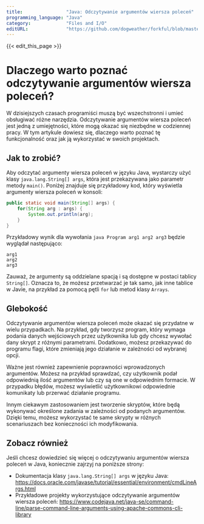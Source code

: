 ```yaml
---
title:                "Java: Odczytywanie argumentów wiersza poleceń"
programming_language: "Java"
category:             "Files and I/O"
editURL:              "https://github.com/dogweather/forkful/blob/master/content/pl/java/reading-command-line-arguments.md"
---
```


{{< edit_this_page >}}

# Dlaczego warto poznać odczytywanie argumentów wiersza poleceń?

W dzisiejszych czasach programiści muszą być wszechstronni i umieć obsługiwać różne narzędzia. Odczytywanie argumentów wiersza poleceń jest jedną z umiejętności, które mogą okazać się niezbędne w codziennej pracy. W tym artykule dowiesz się, dlaczego warto poznać tę funkcjonalność oraz jak ją wykorzystać w swoich projektach.

## Jak to zrobić?

Aby odczytać argumenty wiersza poleceń w języku Java, wystarczy użyć klasy `java.lang.String[] args`, która jest przekazywana jako parametr metody `main()`. Poniżej znajduje się przykładowy kod, który wyświetla argumenty wiersza poleceń w konsoli:

```java
public static void main(String[] args) {
    for(String arg : args) {
        System.out.println(arg);
    }
}
```

Przykładowy wynik dla wywołania `java Program arg1 arg2 arg3` będzie wyglądał następująco:

```
arg1
arg2
arg3
```

Zauważ, że argumenty są oddzielane spacją i są dostępne w postaci tablicy `String[]`. Oznacza to, że możesz przetwarzać je tak samo, jak inne tablice w Javie, na przykład za pomocą pętli `for` lub metod klasy `Arrays`.

## Glebokość

Odczytywanie argumentów wiersza poleceń może okazać się przydatne w wielu przypadkach. Na przykład, gdy tworzysz program, który wymaga podania danych wejściowych przez użytkownika lub gdy chcesz wywołać dany skrypt z różnymi parametrami. Dodatkowo, możesz przekazywać do programu flagi, które zmieniają jego działanie w zależności od wybranej opcji.

Ważne jest również zapewnienie poprawności wprowadzonych argumentów. Możesz na przykład sprawdzać, czy użytkownik podał odpowiednią ilość argumentów lub czy są one w odpowiednim formacie. W przypadku błędów, możesz wyświetlić użytkownikowi odpowiednie komunikaty lub przerwać działanie programu.

Innym ciekawym zastosowaniem jest tworzenie skryptów, które będą wykonywać określone zadania w zależności od podanych argumentów. Dzięki temu, możesz wykorzystać te same skrypty w różnych scenariuszach bez konieczności ich modyfikowania.

## Zobacz również

Jeśli chcesz dowiedzieć się więcej o odczytywaniu argumentów wiersza poleceń w Java, koniecznie zajrzyj na poniższe strony:

- Dokumentacja klasy `java.lang.String[] args` w języku Java: https://docs.oracle.com/javase/tutorial/essential/environment/cmdLineArgs.html
- Przykładowe projekty wykorzystujące odczytywanie argumentów wiersza poleceń: https://www.codejava.net/java-se/command-line/parse-command-line-arguments-using-apache-commons-cli-library